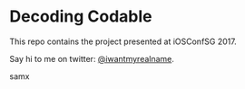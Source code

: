# Decoding Codable

This repo contains the project presented at iOSConfSG 2017.

Say hi to me on twitter: [@iwantmyrealname](https://twitter.com/iwantmyrealname).

samx